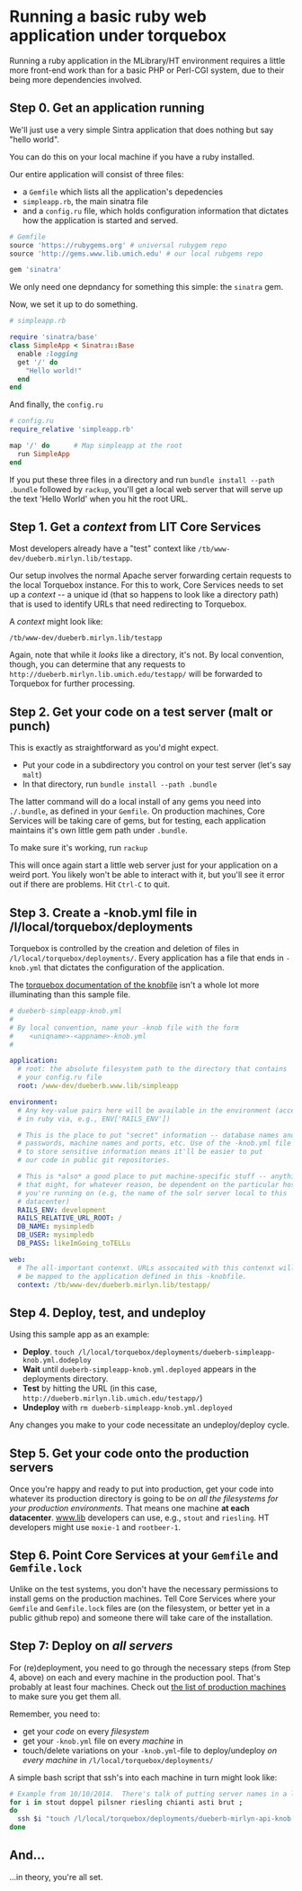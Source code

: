 # Running a basic ruby web application under torquebox

Running a ruby application in the MLibrary/HT environment requires a little more front-end work than for a basic PHP or Perl-CGI system, due to their being more dependencies involved.

## Step 0. Get an application running

We'll just use a very simple Sintra application that does nothing but say "hello world".

You can do this on your local machine if you have a ruby installed.

Our entire application will consist of three files:

* a `Gemfile` which lists all the application's depedencies
* `simpleapp.rb`, the main sinatra file
* and a `config.ru` file, which holds configuration information that dictates how the application is started and served.

~~~ ruby
# Gemfile
source 'https://rubygems.org' # universal rubygem repo
source 'http://gems.www.lib.umich.edu' # our local rubgems repo

gem 'sinatra'
~~~

We only need one depndancy for something this simple: the `sinatra` gem.

Now, we set it up to do something.

~~~ ruby
# simpleapp.rb

require 'sinatra/base'
class SimpleApp < Sinatra::Base
  enable :logging
  get '/' do
    "Hello world!"
  end
end
~~~

And finally, the `config.ru`

~~~ ruby
# config.ru
require_relative 'simpleapp.rb'

map '/' do      # Map simpleapp at the root
  run SimpleApp
end
~~~

If you put these three files in a directory and run `bundle install --path .bundle` followed by `rackup`, you'll get a local web server that will serve up the text 'Hello World' when you hit the root URL.

## Step 1. Get a *context* from LIT Core Services

Most developers already have a "test" context like `/tb/www-dev/dueberb.mirlyn.lib/testapp`.

Our setup involves the normal Apache server forwarding certain requests to the local Torquebox instance. For this to work, Core Services needs to set up a *context* -- a unique id (that so happens to look like a directory path) that is used to identify URLs that need redirecting to Torquebox.

A *context* might look like:

    /tb/www-dev/dueberb.mirlyn.lib/testapp

Again, note that while it *looks* like a directory, it's not. By local convention, though, you can determine that any requests to `http://dueberb.mirlyn.lib.umich.edu/testapp/` will be forwarded to Torquebox for further processing.

## Step 2. Get your code on a test server (malt or punch)

This is exactly as straightforward as you'd might expect.

* Put your code in a subdirectory you control on your test server (let's say `malt`)
* In that directory, run `bundle install --path .bundle`

The latter command will do a local install of any gems you need into `./.bundle`, as defined in your `Gemfile`. On production machines, Core Services will be taking care of gems, but for testing, each application maintains it's own little gem path under `.bundle`.

To make sure it's working, run `rackup`

This will once again start a little web server just for your application on a weird port. You likely won't be able to interact with it, but you'll see it error out if there are problems. Hit `Ctrl-C` to quit.

## Step 3. Create a -knob.yml file in /l/local/torquebox/deployments

Torquebox is controlled by the creation and deletion of files in `/l/local/torquebox/deployments/`. Every application has a file that ends in `-knob.yml` that dictates the configuration of the application.

The [torquebox documentation of the knobfile](http://torquebox.org/builds/LATEST/html-docs/deployment-descriptors.html) isn't a whole lot more illuminating than this sample file.

~~~ yaml
# dueberb-simpleapp-knob.yml
#
# By local convention, name your -knob file with the form
#    <uniqname>-<appname>-knob.yml
#

application:
  # root: the absolute filesystem path to the directory that contains
  # your config.ru file
  root: /www-dev/dueberb.www.lib/simpleapp

environment:
  # Any key-value pairs here will be available in the environment (accessed
  # in ruby via, e.g., ENV['RAILS_ENV'])

  # This is the place to put "secret" information -- database names and
  # passwords, machine names and ports, etc. Use of the -knob.yml file
  # to store sensitive information means it'll be easier to put
  # our code in public git repositories.

  # This is *also* a good place to put machine-specific stuff -- anything
  # that might, for whatever reason, be dependent on the particular host
  # you're running on (e.g, the name of the solr server local to this
  # datacenter)
  RAILS_ENV: development
  RAILS_RELATIVE_URL_ROOT: /
  DB_NAME: mysimpledb
  DB_USER: mysimpledb
  DB_PASS: likeImGoing_toTELLu

web:
  # The all-important contenxt. URLs assocaited with this contenxt will
  # be mapped to the application defined in this -knobfile.
  context: /tb/www-dev/dueberb.mirlyn.lib/testapp/
~~~


## Step 4. Deploy, test, and undeploy

Using this sample app as an example:

* **Deploy**. `touch /l/local/torquebox/deployments/dueberb-simpleapp-knob.yml.dodeploy`
* **Wait** until `dueberb-simpleapp-knob.yml.deployed` appears in the deployments directory.
* **Test** by hitting the URL (in this case, `http://dueberb.mirlyn.lib.umich.edu/testapp/`)
* **Undeploy** with `rm dueberb-simpleapp-knob.yml.deployed`

Any changes you make to your code necessitate an undeploy/deploy cycle.

## Step 5. Get your code onto the production servers

Once you're happy and ready to put into production, get your code into whatever its production directory is going to be *on all the filesystems for your production environments*. That means one machine **at each datacenter**. www.lib developers can use, e.g., `stout` and `riesling`. HT developers might use `moxie-1` and `rootbeer-1`.

## Step 6. Point Core Services at your `Gemfile` and `Gemfile.lock`

Unlike on the test systems, you don't have the necessary permissions to install gems on the production machines. Tell Core Services where your `Gemfile` and `Gemfile.lock` files are (on the filesystem, or better yet in a public github repo) and someone there will take care of the installation.

## Step 7: Deploy on *all servers*

For (re)deployment, you need to go through the necessary steps (from Step 4, above) on each and every machine in the production pool. That's probably at least four machines. Check out [the list of production machines](../list_of_production_machines.md) to make sure you get them all.

Remember, you need to:

* get your *code* on every *filesystem*
* get your `-knob.yml` file on every *machine* in
* touch/delete variations on your `-knob.yml`-file to deploy/undeploy *on every machine* in `/l/local/torquebox/deployments/`


A simple bash script that ssh's into each machine in turn might look like:

~~~ bash
# Example from 10/10/2014.  There's talk of putting server names in a list somewhere.
for i in stout doppel pilsner riesling chianti asti brut ;
do
  ssh $i "touch /l/local/torquebox/deployments/dueberb-mirlyn-api-knob.yml.dodeploy"
done
~~~

## And...

...in theory, you're all set.
